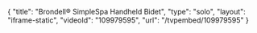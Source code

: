 {
    "title": "Brondell&reg; SimpleSpa Handheld Bidet",
    "type": "solo",
    "layout": "iframe-static",
    "videoId": "109979595",
    "url": "\/tvpembed\/109979595"
}